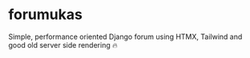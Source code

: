 # forumukas
Simple, performance oriented Django forum using HTMX, Tailwind and good old server side rendering 🔥
